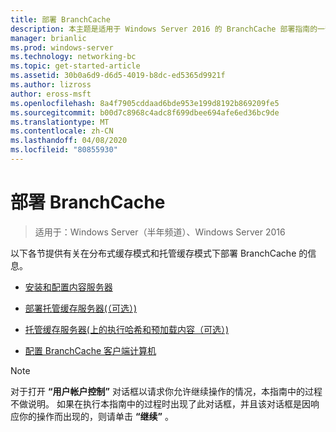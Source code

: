 ```yaml
---
title: 部署 BranchCache
description: 本主题是适用于 Windows Server 2016 的 BranchCache 部署指南的一部分，它演示了如何在分布式和托管缓存模式下部署 BranchCache，以优化分支机构中的 WAN 带宽使用情况
manager: brianlic
ms.prod: windows-server
ms.technology: networking-bc
ms.topic: get-started-article
ms.assetid: 30b0a6d9-d6d5-4019-b8dc-ed5365d9921f
ms.author: lizross
author: eross-msft
ms.openlocfilehash: 8a4f7905cddaad6bde953e199d8192b869209fe5
ms.sourcegitcommit: b00d7c8968c4adc8f699dbee694afe6ed36bc9de
ms.translationtype: MT
ms.contentlocale: zh-CN
ms.lasthandoff: 04/08/2020
ms.locfileid: "80855930"
---
```

# <a name="deploy-branchcache"></a>部署 BranchCache

>适用于：Windows Server（半年频道）、Windows Server 2016

以下各节提供有关在分布式缓存模式和托管缓存模式下部署 BranchCache 的信息。  
  
-   [安装和配置内容服务器](Install-and-Configure-Content-Servers.md)  
  
-   [部署托管缓存服务器&#40;（可选）&#41;](deploy-hosted-cache-servers.md)  
  
-   [托管缓存服务器&#40;上的执行哈希和预加载内容（可选）&#41;](prehashing-and-preloading.md)  
  
-   [配置 BranchCache 客户端计算机](Configure-BranchCache-Client-Computers.md)  
  
> [!NOTE]  
> 对于打开 **“用户帐户控制”** 对话框以请求你允许继续操作的情况，本指南中的过程不做说明。 如果在执行本指南中的过程时出现了此对话框，并且该对话框是因响应你的操作而出现的，则请单击 **“继续”** 。  
  


